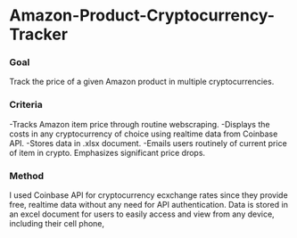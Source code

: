 # Amazon-Product-Cryptocurrency-Tracker
### Goal
Track the price of a given Amazon product in multiple cryptocurrencies. 
### Criteria
-Tracks Amazon item price through routine webscraping.
-Displays the costs in any cryptocurrency of choice using realtime data from Coinbase API.
-Stores data in .xlsx document.
-Emails users routinely of current price of item in crypto. Emphasizes significant price drops. 
### Method
I used Coinbase API for cryptocurrency ecxchange rates since they provide free, realtime data without any need for API authentication. Data is stored in an excel document for users to easily access and view from any device, including their cell phone, 